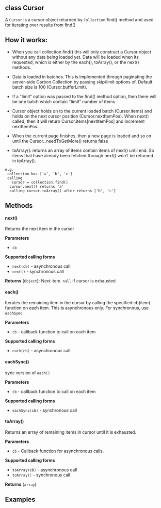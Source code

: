 class Cursor
----------

A ```Cursor``` is a cursor object returned by ```Collection```.find() method and used for iterating over results from find()


How it works:
----------
* When you call collection.find() this will only construct a Cursor object without any data being loaded yet.
   Data will be loaded when its requested, which is either by the each(), toArray(), or the next() methods.

* Data is loaded in batches. This is implemented through paginating the server-side Carbon Collection by passing
   skip/limit options of. Default batch size is 100 (Cursor.bufferLimit).

* If a "limit" option was passed to the find() method option, then there will be one batch which contain "limit"
    number of items

* Cursor object holds on to the current loaded batch (Cursor.items) and holds on the next cursor position
 (Cursor.nextItemPos). When next() called, then it will return Cursor.items[nextItemPos] and increment nextItemPos.

* When the current page finishes, then a new page is loaded and so on until the Cursor._needToGetMore() returns false

* toArray(): returns an array of items contain items of next() until end. So items that have already been fetched
 through next() won't be returned in toArray().

 ```
 e.g.
  collection has ['a', 'b', 'c']
  calling
    cursor = collection.find()
   cursor.next() returns 'a'
   calling cursor.toArray() after returns ['b', 'c']
```



Methods
----------

#### next()
Returns the next item in the cursor

**Parameters**
* ```cb```

**Supported calling forms**
* ```next(cb)``` - asynchronous call
* ```next()``` - synchronous call

**Returns** (```Object```): Next item. ```null``` if cursor is exhausted.


#### each()
Iterates the remaining item in the cursor by calling the specified cb(item) function on each item. This is asynchronous
only. For synchronous, use ```eachSync```.

**Parameters**
* ```cb``` - callback function to call on each item

**Supported calling forms**
* ```each(cb)``` - asynchronous call


#### eachSync()
sync version of ```each()```

**Parameters**
* ```cb``` - callback function to call on each item

**Supported calling forms**
* ```eachSync(cb)``` - synchronous call



#### toArray()

Returns an array of remaining items in cursor until it is exhausted.

**Parameters**
* ```cb``` - Callback function for asynchronous calls.

**Supported calling forms**
* ```toArray(cb)``` - asynchronous call
* ```toArray()``` - synchronous call

**Returns** (```array```)

Examples
----------

